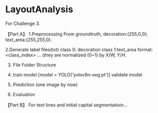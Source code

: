 # LayoutAnalysis
For Challenge 3.

【Part A】
1.Preprocessing
From groundtruth, decoration:(255,0,0); text_area:(255,255,0).

2.Generate label files(txt)
class 0: decoration
class 1:text_area
format: <class_index> <x1> <y1> ... (they are normalized (0~1) by X/W, Y/H.

3. File Folder Structure

4. train model [model = YOLO('yolov8n-seg.pt')]
   validate model

5. Prediction (one image by now)

6. Evaluation

【Part B】
For text lines and initial capital segmentatioin...
